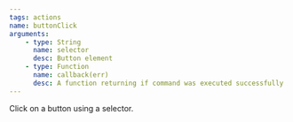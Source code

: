 ```yaml
---
tags: actions
name: buttonClick
arguments:
    - type: String
      name: selector
      desc: Button element
    - type: Function
      name: callback(err)
      desc: A function returning if command was executed successfully
---
```


Click on a button using a selector.